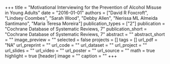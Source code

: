 +++
title = "Motivational Interviewing for the Prevention of Alcohol Misuse in Young Adults"
date = "2016-01-01"
authors = ["David R Foxcroft", "Lindsey Coombes", "Sarah Wood", "Debby Allen", "Nerissa ML Almeida Santimano", "Maria Teresa Moreira"]
publication_types = ["2"]
publication = "Cochrane Database of Systematic Reviews, 7"
publication_short = "Cochrane Database of Systematic Reviews, 7"
abstract = ""
abstract_short = ""
image_preview = ""
selected = false
projects = []
tags = []
url_pdf = "NA"
url_preprint = ""
url_code = ""
url_dataset = ""
url_project = ""
url_slides = ""
url_video = ""
url_poster = ""
url_source = ""
math = true
highlight = true
[header]
image = ""
caption = ""
+++
